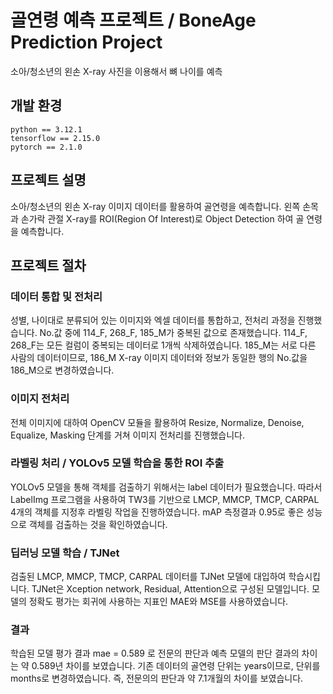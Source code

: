 # 골연령 예측 프로젝트 / BoneAge Prediction Project
소아/청소년의 왼손 X-ray 사진을 이용해서 뼈 나이를 예측

## 개발 환경
```
python == 3.12.1
tensorflow == 2.15.0
pytorch == 2.1.0
```

## 프로젝트 설명
소아/청소년의 왼손 X-ray 이미지 데이터를 활용하여 골연령을 예측합니다. 왼쪽 손목과 손가락 관절 X-ray를 ROI(Region Of Interest)로 Object Detection 하여 골 연령을 예측합니다.

## 프로젝트 절차
### 데이터 통합 및 전처리
성별, 나이대로 분류되어 있는 이미지와 엑셀 데이터를 통합하고, 전처리 과정을 진행했습니다.
No.값 중에 114_F, 268_F, 185_M가 중복된 값으로 존재했습니다. 114_F, 268_F는 모든 컬럼이 중복되는 데이터로 1개씩 삭제하였습니다. 185_M는 서로 다른 사람의 데이터이므로, 186_M X-ray 이미지 데이터와 정보가 동일한 행의 No.값을 186_M으로 변경하였습니다.

### 이미지 전처리
전체 이미지에 대하여 OpenCV 모듈을 활용하여 Resize, Normalize, Denoise, Equalize, Masking 단계를 거쳐 이미지 전처리를 진행했습니다.

### 라벨링 처리 / YOLOv5 모델 학습을 통한 ROI 추출
YOLOv5 모델을 통해 객체를 검출하기 위해서는 label 데이터가 필요했습니다. 따라서 LabelImg 프로그램을 사용하여 TW3를 기반으로 LMCP, MMCP, TMCP, CARPAL 4개의 객체를 지정후 라벨링 작업을 진행하였습니다. mAP 측정결과 0.95로 좋은 성능으로 객체를 검출하는 것을 확인하였습니다.

### 딥러닝 모델 학습 / TJNet
검출된 LMCP, MMCP, TMCP, CARPAL 데이터를 TJNet 모델에 대입하여 학습시킵니다. TJNet은 Xception network, Residual, Attention으로 구성된 모델입니다. 모델의 정확도 평가는 회귀에 사용하는 지표인 MAE와 MSE를 사용하였습니다.

### 결과
학습된 모델 평가 결과 mae = 0.589 로 전문의 판단과 예측 모델의 판단 결과의 차이는 약 0.589년 차이를 보였습니다.
기존 데이터의 골연령 단위는 years이므로, 단위를 months로 변경하였습니다. 즉, 전문의의 판단과 약 7.1개월의 차이를 보였습니다.
